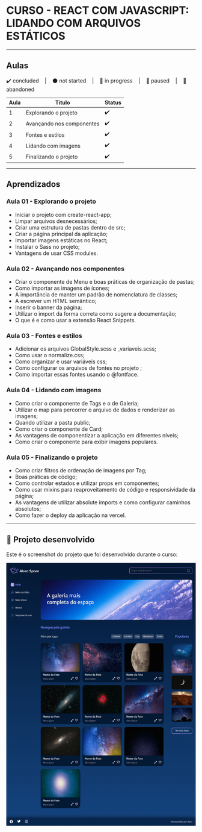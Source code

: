 # CURSO - REACT COM JAVASCRIPT: LIDANDO COM ARQUIVOS ESTÁTICOS

---

## Aulas
<p>
  ✔️ concluded &nbsp;&nbsp;&nbsp;|&nbsp;&nbsp;&nbsp;
  ⚫ not started &nbsp;&nbsp;&nbsp;|&nbsp;&nbsp;&nbsp;
  🔵 in progress &nbsp;&nbsp;&nbsp;|&nbsp;&nbsp;&nbsp;
  🔶 paused &nbsp;&nbsp;&nbsp;|&nbsp;&nbsp;&nbsp;
  🔴 abandoned 
</p>

| Aula | Titulo | Status |
| --- | --- | --- |
| 1 | Explorando o projeto | ✔️ |
| 2 | Avançando nos componentes | ✔️ |
| 3 | Fontes e estilos | ✔️ |
| 4 | Lidando com imagens | ✔️ |
| 5 | Finalizando o projeto | ✔️ |

---

## Aprendizados

### Aula 01 - Explorando o projeto
<ul>
  <li>Iniciar o projeto com create-react-app;</li>
  <li>Limpar arquivos desnecessários;</li>
  <li>Criar uma estrutura de pastas dentro de src;</li>
  <li>Criar a página principal da aplicação;</li>
  <li>Importar imagens estáticas no React;</li>
  <li>Instalar o Sass no projeto;</li>
  <li>Vantagens de usar CSS modules.</li>
</ul>

### Aula 02 - Avançando nos componentes
<ul>
  <li>
    Criar o componente de Menu e boas práticas de organização de pastas;
  </li>
  <li>Como importar as imagens de ícones;</li>
  <li>A importância de manter um padrão de nomenclatura de classes;</li>
  <li>A escrever um HTML semântico;</li>
  <li>Inserir o banner da página;</li>
  <li>Utilizar o import da forma correta como sugere a documentação;</li>
  <li>O que é e como usar a extensão React Snippets.</li>
</ul>

### Aula 03 - Fontes e estilos
<ul>
  <li>Adicionar os arquivos GlobalStyle.scss e _variaveis.scss;</li>
  <li>Como usar o normalize.css;</li>
  <li>Como organizar e usar variáveis css;</li>
  <li>Como configurar os arquivos de fontes no projeto ;</li>
  <li>Como importar essas fontes usando o @fontface.</li>
</ul>

### Aula 04 - Lidando com imagens
<ul>
  <li>Como criar o componente de Tags e o de Galeria;</li>
  <li>Utilizar o map para percorrer o arquivo de dados e renderizar as imagens;</li>
  <li>Quando utilizar a pasta public;</li>
  <li>Como criar o componente de Card;</li>
  <li>As vantagens de componentizar a aplicação em diferentes níveis;</li>
  <li>Como criar o componente para exibir imagens populares.</li>
</ul>

### Aula 05 - Finalizando o projeto
<ul>
  <li>Como criar filtros de ordenação de imagens por Tag;</li>
  <li>Boas práticas de código;</li>
  <li>Como controlar estados e utilizar props em componentes;</li>
  <li>Como usar mixins para reaproveitamento de código e responsividade da página;</li>
  <li>As vantagens de utilizar absolute imports e como configurar caminhos absolutos;</li>
  <li>Como fazer o deploy da aplicação na vercel.</li>
</ul>

---

## 🎯 Projeto desenvolvido
Este é o screenshot do projeto que foi desenvolvido durante o curso:

<p align="center">
  <img alt="Miniatura da imagem do projeto"src="../../.github/preview-aluraSpace.png">
</p>
